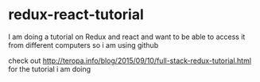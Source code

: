 # redux-react-tutorial

I am doing a tutorial on Redux and react and want to be able to access it from different computers so i am using github

check out http://teropa.info/blog/2015/09/10/full-stack-redux-tutorial.html for the tutorial i am doing
